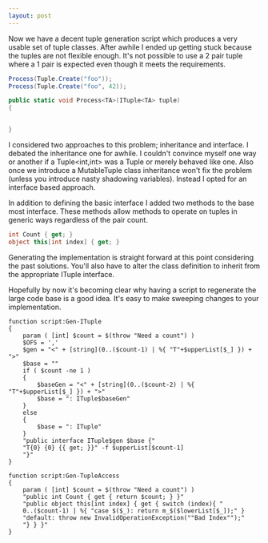 ```yaml
---
layout: post
---
```

Now we have a decent tuple generation script which produces a very usable set of tuple classes.  After awhile I ended up getting stuck because the tuples are not flexible enough.  It's not possible to use a 2 pair tuple where a 1 pair is expected even though it meets the requirements.

    
``` csharp
Process(Tuple.Create("foo"));
Process(Tuple.Create("foo", 42));

public static void Process<TA>(ITuple<TA> tuple)
{


}
```

I considered two approaches to this problem; inheritance and interface.  I debated the inheritance one for awhile.  I couldn't convince myself one way or another if a Tuple<int,int> was a Tuple<int> or merely behaved like one.  Also once we introduce a MutableTuple class inheritance won't fix the problem (unless you introduce nasty shadowing variables).  Instead I opted for an interface based approach.

In addition to defining the basic interface I added two methods to the base most interface.  These methods allow methods to operate on tuples in generic ways regardless of the pair count.

    
``` csharp
int Count { get; }
object this[int index] { get; }
```

Generating the implementation is straight forward at this point considering the past solutions.  You'll also have to alter the class definition to inherit from the appropriate ITuple interface.

Hopefully by now it's becoming clear why having a script to regenerate the large code base is a good idea.  It's easy to make sweeping changes to your implementation.

    function script:Gen-ITuple  
    {  
        param ( [int] $count = $(throw "Need a count") )   
        $OFS = ','   
        $gen = "<" + [string](0..($count-1) | %{ "T"+$upperList[$_] }) + ">"       
        $base = ""   
        if ( $count -ne 1 )   
        {   
            $baseGen = "<" + [string](0..($count-2) | %{ "T"+$upperList[$_] }) + ">"       
            $base = ": ITuple$baseGen"   
        }   
        else   
        {   
            $base = ": ITuple"   
        }   
        "public interface ITuple$gen $base {"   
        "T{0} {0} {{ get; }}" -f $upperList[$count-1]    
        "}"   
    }

    function script:Gen-TupleAccess  
    {  
        param ( [int] $count = $(throw "Need a count") )   
        "public int Count { get { return $count; } }"   
        "public object this[int index] { get { switch (index){ "   
        0..($count-1) | %{ "case $($_): return m_$($lowerList[$_]);" }   
        "default: throw new InvalidOperationException(""Bad Index"");"   
        "} } }"   
    }

